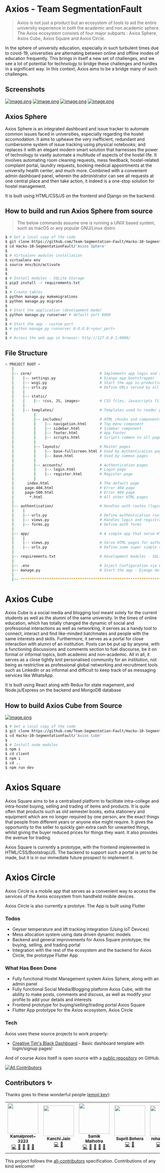 # Axios - Team SegmentationFault

> Axios is not just a product but an ecosystem of tools to aid the entire university experience in both the academic and non academic sphere. The Axios ecosystem consists of four major subparts : Axios Sphere, Axios Cube, Axios Square and Axios Circle.

In the sphere of university education, especially in such turbulent times due to covid-19, universities are alternating between online and offline modes of education frequently. This brings in itself a new set of challenges, and we see a lot of potential for technology to bridge these challenges and hurdles in a significant way. In this context, Axios aims to be a bridge many of such challenges.


## Screenshots 

[![image.png](https://i.postimg.cc/4dRPS128/image.png)](https://postimg.cc/8FwLFLSW)
[![image.png](https://i.postimg.cc/9M19YP6w/image.png)](https://postimg.cc/YGGjpFqt)
[![image.png](https://i.postimg.cc/6QVt7tSY/image.png)](https://postimg.cc/R30jy5vH)
[![image.png](https://i.postimg.cc/J4y8Nbvy/image.png)](https://postimg.cc/PPk0h8th)

## Axios Sphere

Axios Sphere is an integrated dashboard and issue tracker to automate common issues faced in universities, especially regarding the hostel accomodation. It aims to upheave the very inefficient, redundant and cumbersome system of issue tracking using physical notebooks; and replaces it with an elegant modern smart solution that harnesses the power of technology to vastly automate a multitude of aspects of the hostel life. It involves automating room cleaning requests, mess feedback, hostel-related complaint portal, laundry requests, booking medical appointments at the university health center, and much more. Combined with a convenient admin dashboard panel, wherein the administrator can see all requests at one central place and then take action, it indeed is a one-stop solution for hostel management.

It is built using HTML/CSS/JS on the frontend and Django on the backend.

## How to build and run Axios Sphere from source

> The below commands assume one is running a UNIX based system, such as macOS or any popular GNU/Linux distro

```bash
$ # Get a local copy of the code
$ git clone https://github.com/Team-Segmentation-Fault/Hacko-10-SegmentationFault
$ cd Hacko-10-SegmentationFault/'Axios Sphere'
$
$ # Virtualenv modules installation
$ virtualenv env
$ source env/bin/activate
$
$
$ # Install modules - SQLite Storage
$ pip3 install -r requirements.txt
$
$ # Create tables
$ python manage.py makemigrations
$ python manage.py migrate
$
$ # Start the application (development mode)
$ python manage.py runserver # default port 8000
$
$ # Start the app - custom port
$ # python manage.py runserver 0.0.0.0:<your_port>
$
$ # Access the web app in browser: http://127.0.0.1:8000/
```

## File Structure

```bash
< PROJECT ROOT >
   |
   |-- core/                               # Implements app logic and serve the static assets
   |    |-- settings.py                    # Django app bootstrapper
   |    |-- wsgi.py                        # Start the app in production
   |    |-- urls.py                        # Define URLs served by all apps/nodes
   |    |
   |    |-- static/
   |    |    |-- <css, JS, images>         # CSS files, Javascripts files
   |    |
   |    |-- templates/                     # Templates used to render pages
   |         |
   |         |-- includes/                 # HTML chunks and components
   |         |    |-- navigation.html      # Top menu component
   |         |    |-- sidebar.html         # Sidebar component
   |         |    |-- footer.html          # App Footer
   |         |    |-- scripts.html         # Scripts common to all pages
   |         |
   |         |-- layouts/                  # Master pages
   |         |    |-- base-fullscreen.html # Used by Authentication pages
   |         |    |-- base.html            # Used by common pages
   |         |
   |         |-- accounts/                 # Authentication pages
   |         |    |-- login.html           # Login page
   |         |    |-- register.html        # Register page
   |         |
   |      index.html                       # The default page
   |     page-404.html                     # Error 404 page
   |     page-500.html                     # Error 404 page
   |       *.html                          # All other HTML pages
   |
   |-- authentication/                     # Handles auth routes (login and register)
   |    |
   |    |-- urls.py                        # Define authentication routes  
   |    |-- views.py                       # Handles login and registration  
   |    |-- forms.py                       # Define auth forms  
   |
   |-- app/                                # A simple app that serve HTML files
   |    |
   |    |-- views.py                       # Serve HTML pages for authenticated users
   |    |-- urls.py                        # Define some super simple routes  
   |
   |-- requirements.txt                    # Development modules - SQLite storage
   |
   |-- .env                                # Inject Configuration via Environment
   |-- manage.py                           # Start the app - Django default start script
   |
   |-- ************************************************************************
```

# Axios Cube

Axios Cube is a social media and blogging tool meant solely for the current students as well as the alumni of the same university. In the times of online education, which has totally changed the dynamic of social and professional interactions as well as networking, it serves as a handy tool to connect, interact and find like-minded batchmates and people with the same interests and skills. Furthermore, it serves as a portal for close interaction with alumni of an institution. Posts can be put up by anyone, with a functioning discussions and comments section to fuel discourse, be it on formal or informal topics, both academic and non-academic. All in all, it serves as a close tightly knit personalised community for an institution, not being as restrictive as professional global networking and recruitment tools such as LinkedIn or as informal and difficult to keep track of as messaging services like WhatsApp.

It is built using React along with Redux for state magement, and Node.js/Express on the backend and MongoDB database

## How to build Axios Cube from Source

[![image.png](https://i.postimg.cc/0Qtfyq24/image.png)](https://postimg.cc/CBqDcX8C)

```bash
$ # Get a local copy of the code
$ git clone https://github.com/Team-Segmentation-Fault/Hacko-10-SegmentationFault
$ cd Hacko-10-SegmentationFault/'Axios Cube'
$
$ # Install node modules
$ npm i
$ cd client
$ npm i
$ cd ..
$ npm run dev
```

# Axios Square

Axios Square aims to be a centralised platform to facilitate intra-college and intra-hostel buying, selling and trading of items and products. It is quite often that products such as old semester books, extra stationery and equipment which are no longer required by one person, are the exact things that people from different years or anyone else might require. It gives the opportunity to the seller to quickly gain extra cash for unwanted things, whilst giving the buyer reduced prices for things they want. It also provides the avenue for trading. 

Axios Square is currently a prototype, with the frontend implemented in HTML/CSS/Bootstrap/JS. The backend to support such a portal is yet to be made, but it is in our immediate future prospect to implement it.

# Axios Circle

Axios Circle is a mobile app that serves as a convenient way to access the services of the Axios ecosystem from handheld mobile devices. 

Axios Circle is also currently a prototye. The App is built using Flutter


### Todos

 - Geyser temperature and lift tracking integration (Using IoT Devices)
 - Mess allocation system using data driven dynamic models
 - Backend and general improvements for Axios Square prototype, the buying, selling, and trading portal
 - Integration with the rest of the ecosystem and the backend for Axios Circle, the prototype Flutter App 


### What Has Been Done

 - Fully functional Hostel Management system Axios Sphere, along with an admin panel 
 - Fully functional Social Media/Blogging platform Axios Cube, with the ability to make posts, comments and discuss, as well as modify your profile to add your details and interests
 - Frontend prototype for buying/selling/trading portal Axios Square
 - Flutter App prototype for the Axios ecosystem, Axios Circle
 
 ### Tech
Axios uses these source projects to work properly:

* [Creative Tim's Black Dashboard](https://github.com/creativetimofficial/black-dashboard) - Basic dashboard template with login/signup pages!

And of course Axios itself is open source with a [public repository](https://github.com/Team-Segmentation-Fault/Hacko-10-SegmentationFault) on GitHub.




<!-- ALL-CONTRIBUTORS-BADGE:START - Do not remove or modify this section -->
[![All Contributors](https://img.shields.io/badge/all_contributors-5-orange.svg?style=flat-square)](#contributors-)
<!-- ALL-CONTRIBUTORS-BADGE:END -->
## Contributors ✨

Thanks goes to these wonderful people ([emoji key](https://allcontributors.org/docs/en/emoji-key)):

<!-- ALL-CONTRIBUTORS-LIST:START - Do not remove or modify this section -->
<!-- prettier-ignore-start -->
<!-- markdownlint-disable -->
<table>
  <tr>
    <td align="center"><a href="https://github.com/Kamalpreet-3223"><img src="https://avatars.githubusercontent.com/u/73851933?v=4?s=100" width="100px;" alt=""/><br /><sub><b>Kamalpreet-3223</b></sub></a><br /><a href="https://github.com/Team-Segmentation-Fault/Hacko-10-SegmentationFault/commits?author=Kamalpreet-3223" title="Code">💻</a> <a href="#design-Kamalpreet-3223" title="Design">🎨</a> <a href="#ideas-Kamalpreet-3223" title="Ideas, Planning, & Feedback">🤔</a> <a href="https://github.com/Team-Segmentation-Fault/Hacko-10-SegmentationFault/pulls?q=is%3Apr+reviewed-by%3AKamalpreet-3223" title="Reviewed Pull Requests">👀</a> <a href="#projectManagement-Kamalpreet-3223" title="Project Management">📆</a></td>
    <td align="center"><a href="https://www.linkedin.com/in/kanchi-jain-6475881b5"><img src="https://avatars.githubusercontent.com/u/68802268?v=4?s=100" width="100px;" alt=""/><br /><sub><b>Kanchi Jain</b></sub></a><br /><a href="https://github.com/Team-Segmentation-Fault/Hacko-10-SegmentationFault/commits?author=kanchi2438" title="Code">💻</a> <a href="#design-kanchi2438" title="Design">🎨</a></td>
    <td align="center"><a href="https://github.com/Samikmalhotra"><img src="https://avatars.githubusercontent.com/u/72279316?v=4?s=100" width="100px;" alt=""/><br /><sub><b>Samik Malhotra</b></sub></a><br /><a href="https://github.com/Team-Segmentation-Fault/Hacko-10-SegmentationFault/commits?author=Samikmalhotra" title="Code">💻</a> <a href="#design-Samikmalhotra" title="Design">🎨</a> <a href="#ideas-Samikmalhotra" title="Ideas, Planning, & Feedback">🤔</a> <a href="#projectManagement-Samikmalhotra" title="Project Management">📆</a> <a href="#maintenance-Samikmalhotra" title="Maintenance">🚧</a></td>
    <td align="center"><a href="https://github.com/SupritBehera"><img src="https://avatars.githubusercontent.com/u/17498636?v=4?s=100" width="100px;" alt=""/><br /><sub><b>Suprit Behera</b></sub></a><br /><a href="https://github.com/Team-Segmentation-Fault/Hacko-10-SegmentationFault/commits?author=SupritBehera" title="Code">💻</a> <a href="#design-SupritBehera" title="Design">🎨</a></td>
    <td align="center"><a href="https://github.com/rohangupta91"><img src="https://avatars.githubusercontent.com/u/74780244?v=4?s=100" width="100px;" alt=""/><br /><sub><b>rohangupta91</b></sub></a><br /><a href="https://github.com/Team-Segmentation-Fault/Hacko-10-SegmentationFault/commits?author=rohangupta91" title="Code">💻</a> <a href="#design-rohangupta91" title="Design">🎨</a> <a href="#talk-rohangupta91" title="Talks">📢</a> <a href="#ideas-rohangupta91" title="Ideas, Planning, & Feedback">🤔</a></td>
  </tr>
</table>

<!-- markdownlint-restore -->
<!-- prettier-ignore-end -->

<!-- ALL-CONTRIBUTORS-LIST:END -->

This project follows the [all-contributors](https://github.com/all-contributors/all-contributors) specification. Contributions of any kind welcome!

